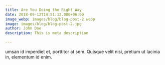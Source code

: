 ```yaml
---
title: Are You Doing the Right Way
date: 2018-09-12T14:51:12.000+06:00
image_webp: images/blog/blog-post-2.webp
image: images/blog/blog-post-2.jpg
author: John Doe
description: This is meta description

---
```

umsan id imperdiet et, porttitor at sem. Quisque velit nisi, pretium ut lacinia in, elementum id enim.